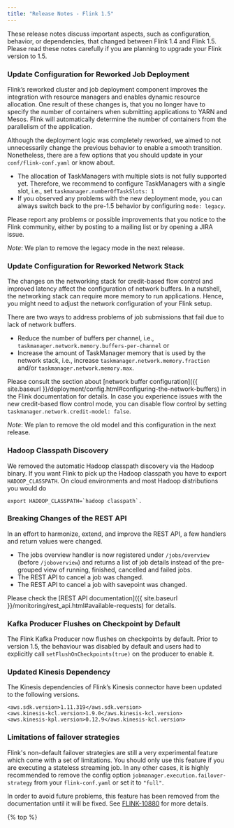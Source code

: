 ```yaml
---
title: "Release Notes - Flink 1.5"
---
```

<!--
Licensed to the Apache Software Foundation (ASF) under one
or more contributor license agreements.  See the NOTICE file
distributed with this work for additional information
regarding copyright ownership.  The ASF licenses this file
to you under the Apache License, Version 2.0 (the
"License"); you may not use this file except in compliance
with the License.  You may obtain a copy of the License at

  http://www.apache.org/licenses/LICENSE-2.0

Unless required by applicable law or agreed to in writing,
software distributed under the License is distributed on an
"AS IS" BASIS, WITHOUT WARRANTIES OR CONDITIONS OF ANY
KIND, either express or implied.  See the License for the
specific language governing permissions and limitations
under the License.
-->

These release notes discuss important aspects, such as configuration, behavior, or dependencies, that changed between Flink 1.4 and Flink 1.5. Please read these notes carefully if you are planning to upgrade your Flink version to 1.5.

### Update Configuration for Reworked Job Deployment

Flink’s reworked cluster and job deployment component improves the integration with resource managers and enables dynamic resource allocation. One result of these changes is, that you no longer have to specify the number of containers when submitting applications to YARN and Mesos. Flink will automatically determine the number of containers from the parallelism of the application.

Although the deployment logic was completely reworked, we aimed to not unnecessarily change the previous behavior to enable a smooth transition. Nonetheless, there are a few options that you should update in your `conf/flink-conf.yaml` or know about. 

* The allocation of TaskManagers with multiple slots is not fully supported yet. Therefore, we recommend to configure TaskManagers with a single slot, i.e., set `taskmanager.numberOfTaskSlots: 1`
* If you observed any problems with the new deployment mode, you can always switch back to the pre-1.5 behavior by configuring `mode: legacy`. 

Please report any problems or possible improvements that you notice to the Flink community, either by posting to a mailing list or by opening a JIRA issue.

*Note*: We plan to remove the legacy mode in the next release. 

### Update Configuration for Reworked Network Stack

The changes on the networking stack for credit-based flow control and improved latency affect the configuration of network buffers. In a nutshell, the networking stack can require more memory to run applications. Hence, you might need to adjust the network configuration of your Flink setup. 

There are two ways to address problems of job submissions that fail due to lack of network buffers.

* Reduce the number of buffers per channel, i.e., `taskmanager.network.memory.buffers-per-channel` or
* Increase the amount of TaskManager memory that is used by the network stack, i.e., increase `taskmanager.network.memory.fraction` and/or `taskmanager.network.memory.max`.

Please consult the section about [network buffer configuration]({{ site.baseurl }}/deployment/config.html#configuring-the-network-buffers) in the Flink documentation for details. In case you experience issues with the new credit-based flow control mode, you can disable flow control by setting `taskmanager.network.credit-model: false`. 

*Note*: We plan to remove the old model and this configuration in the next release.

### Hadoop Classpath Discovery

We removed the automatic Hadoop classpath discovery via the Hadoop binary. If you want Flink to pick up the Hadoop classpath you have to export `HADOOP_CLASSPATH`. On cloud environments and most Hadoop distributions you would do 

```
export HADOOP_CLASSPATH=`hadoop classpath`.
```

### Breaking Changes of the REST API

In an effort to harmonize, extend, and improve the REST API, a few handlers and return values were changed.

* The jobs overview handler is now registered under `/jobs/overview` (before `/joboverview`) and returns a list of job details instead of the pre-grouped view of running, finished, cancelled and failed jobs. 
* The REST API to cancel a job was changed.
* The REST API to cancel a job with savepoint was changed. 

Please check the [REST API documentation]({{ site.baseurl }}/monitoring/rest_api.html#available-requests) for details.

### Kafka Producer Flushes on Checkpoint by Default

The Flink Kafka Producer now flushes on checkpoints by default. Prior to version 1.5, the behaviour was disabled by default and users had to explicitly call `setFlushOnCheckpoints(true)` on the producer to enable it.

### Updated Kinesis Dependency

The Kinesis dependencies of Flink’s Kinesis connector have been updated to the following versions.

```
<aws.sdk.version>1.11.319</aws.sdk.version>
<aws.kinesis-kcl.version>1.9.0</aws.kinesis-kcl.version>
<aws.kinesis-kpl.version>0.12.9</aws.kinesis-kcl.version>
```

<!-- Remove once FLINK-10712 has been fixed -->
### Limitations of failover strategies
Flink's non-default failover strategies are still a very experimental feature which come with a set of limitations.
You should only use this feature if you are executing a stateless streaming job.
In any other cases, it is highly recommended to remove the config option `jobmanager.execution.failover-strategy` from your `flink-conf.yaml` or set it to `"full"`.

In order to avoid future problems, this feature has been removed from the documentation until it will be fixed.
See [FLINK-10880](https://issues.apache.org/jira/browse/FLINK-10880) for more details.

{% top %}
